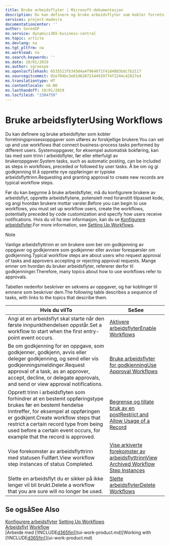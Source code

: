 ```yaml
---
title: Bruke arbeidsflyter | Microsoft-dokumentasjon
description: Du kan definere og bruke arbeidsflyter som kobler forretningsprosessoppgaver som utføres av forskjellige brukere. Systemoppgaver, for eksempel automatisk bokføring, kan tas med som trinn i arbeidsflyter, før eller etterfulgt av brukeroppgaver. Å be om og gi godkjenning til å opprette nye oppføringer er typiske arbeidsflyttrinn.
services: project-madeira
documentationcenter: ''
author: SorenGP
ms.service: dynamics365-business-central
ms.topic: article
ms.devlang: na
ms.tgt_pltfrm: na
ms.workload: na
ms.search.keywords: ''
ms.date: 10/01/2019
ms.author: sgroespe
ms.openlocfilehash: 6535523fb34504a4f964971f41d4803bdc7b2117
ms.sourcegitcommit: 02e704bc3e01d62072144919774f1244c42827e4
ms.translationtype: HT
ms.contentlocale: nb-NO
ms.lasthandoff: 10/01/2019
ms.locfileid: "2304759"
---
```

# <a name="using-workflows"></a><span data-ttu-id="ae76d-105">Bruke arbeidsflyter</span><span class="sxs-lookup"><span data-stu-id="ae76d-105">Using Workflows</span></span>
<span data-ttu-id="ae76d-106">Du kan definere og bruke arbeidsflyter som kobler forretningsprosessoppgaver som utføres av forskjellige brukere.</span><span class="sxs-lookup"><span data-stu-id="ae76d-106">You can set up and use workflows that connect business-process tasks performed by different users.</span></span> <span data-ttu-id="ae76d-107">Systemoppgaver, for eksempel automatisk bokføring, kan tas med som trinn i arbeidsflyter, før eller etterfulgt av brukeroppgaver.</span><span class="sxs-lookup"><span data-stu-id="ae76d-107">System tasks, such as automatic posting, can be included as steps in workflows, preceded or followed by user tasks.</span></span> <span data-ttu-id="ae76d-108">Å be om og gi godkjenning til å opprette nye oppføringer er typiske arbeidsflyttrinn.</span><span class="sxs-lookup"><span data-stu-id="ae76d-108">Requesting and granting approval to create new records are typical workflow steps.</span></span>  

 <span data-ttu-id="ae76d-109">Før du kan begynne å bruke arbeidsflyter, må du konfigurere brukere av arbeidsflyt, opprette arbeidsflytene, potensielt med foranstilt tilpasset kode, og angi hvordan brukere mottar varsler.</span><span class="sxs-lookup"><span data-stu-id="ae76d-109">Before you can begin to use workflows, you must set up workflow users, create the workflows, potentially preceded by code customization and specify how users receive notifications.</span></span> <span data-ttu-id="ae76d-110">Hvis du vil ha mer informasjon, kan du se [Konfigurere arbeidsflyter](across-set-up-workflows.md).</span><span class="sxs-lookup"><span data-stu-id="ae76d-110">For more information, see [Setting Up Workflows](across-set-up-workflows.md).</span></span>  

> [!NOTE]  
>  <span data-ttu-id="ae76d-111">Vanlige arbeidsflyttrinn er om brukere som ber om godkjenning av oppgaver og godkjennere som godkjenner eller avviser forespørsler om godkjenning.</span><span class="sxs-lookup"><span data-stu-id="ae76d-111">Typical workflow steps are about users who request approval of tasks and approvers accepting or rejecting approval requests.</span></span> <span data-ttu-id="ae76d-112">Mange emner om hvordan du bruker arbeidsflyter, refererer derfor til godkjenninger.</span><span class="sxs-lookup"><span data-stu-id="ae76d-112">Therefore, many topics about how to use workflows refer to approvals.</span></span>  

 <span data-ttu-id="ae76d-113">Tabellen nedenfor beskriver en sekvens av oppgaver, og har koblinger til emnene som beskriver dem.</span><span class="sxs-lookup"><span data-stu-id="ae76d-113">The following table describes a sequence of tasks, with links to the topics that describe them.</span></span>  

|<span data-ttu-id="ae76d-114">**Hvis du vil**</span><span class="sxs-lookup"><span data-stu-id="ae76d-114">**To**</span></span>|<span data-ttu-id="ae76d-115">**Se**</span><span class="sxs-lookup"><span data-stu-id="ae76d-115">**See**</span></span>|  
|------------|-------------|  
|<span data-ttu-id="ae76d-116">Angi at en arbeidsflyt skal starte når den første innpunkthendelsen oppstår.</span><span class="sxs-lookup"><span data-stu-id="ae76d-116">Set a workflow to start when the first entry-point event occurs.</span></span>|[<span data-ttu-id="ae76d-117">Aktivere arbeidsflyter</span><span class="sxs-lookup"><span data-stu-id="ae76d-117">Enable Workflows</span></span>](across-how-to-enable-workflows.md)|  
|<span data-ttu-id="ae76d-118">Be om godkjenning for en oppgave, som godkjenner, godkjenn, avvis eller deleger godkjenning, og send eller vis godkjenningsmeldinger.</span><span class="sxs-lookup"><span data-stu-id="ae76d-118">Request approval of a task, as an approver, accept, decline, or delegate approvals, and send or view approval notifications.</span></span>|[<span data-ttu-id="ae76d-119">Bruke arbeidsflyter for godkjenning</span><span class="sxs-lookup"><span data-stu-id="ae76d-119">Use Approval Workflows</span></span>](across-how-use-approval-workflows.md)|  
|<span data-ttu-id="ae76d-120">Opprett trinn i arbeidsflyten som forhindrer at en bestemt oppføringstype brukes før en bestemt hendelse inntreffer, for eksempel at oppføringen er godkjent.</span><span class="sxs-lookup"><span data-stu-id="ae76d-120">Create workflow steps that restrict a certain record type from being used before a certain event occurs, for example that the record is approved.</span></span>|[<span data-ttu-id="ae76d-121">Begrense og tillate bruk av en post</span><span class="sxs-lookup"><span data-stu-id="ae76d-121">Restrict and Allow Usage of a Record</span></span>](across-how-to-restrict-and-allow-usage-of-a-record.md)|  
|<span data-ttu-id="ae76d-122">Vise forekomster av arbeidsflyttrinn med statusen Fullført.</span><span class="sxs-lookup"><span data-stu-id="ae76d-122">View workflow step instances of status Completed.</span></span>|[<span data-ttu-id="ae76d-123">Vise arkiverte forekomster av arbeidsflyttrinn</span><span class="sxs-lookup"><span data-stu-id="ae76d-123">View Archived Workflow Step Instances</span></span>](across-how-to-view-archived-workflow-step-instances.md)|  
|<span data-ttu-id="ae76d-124">Slette en arbeidsflyt du er sikker på ikke lenger vil bli brukt.</span><span class="sxs-lookup"><span data-stu-id="ae76d-124">Delete a workflow that you are sure will no longer be used.</span></span>|[<span data-ttu-id="ae76d-125">Slette arbeidsflyter</span><span class="sxs-lookup"><span data-stu-id="ae76d-125">Delete Workflows</span></span>](across-how-to-delete-workflows.md)|  

## <a name="see-also"></a><span data-ttu-id="ae76d-126">Se også</span><span class="sxs-lookup"><span data-stu-id="ae76d-126">See Also</span></span>  
<span data-ttu-id="ae76d-127">[Konfigurere arbeidsflyter](across-set-up-workflows.md) </span><span class="sxs-lookup"><span data-stu-id="ae76d-127">[Setting Up Workflows](across-set-up-workflows.md) </span></span>  
<span data-ttu-id="ae76d-128">[Arbeidsflyt](across-workflow.md) </span><span class="sxs-lookup"><span data-stu-id="ae76d-128">[Workflow](across-workflow.md) </span></span>  
<span data-ttu-id="ae76d-129">[Arbeide med [!INCLUDE[d365fin](includes/d365fin_md.md)]](ui-work-product.md)</span><span class="sxs-lookup"><span data-stu-id="ae76d-129">[Working with [!INCLUDE[d365fin](includes/d365fin_md.md)]](ui-work-product.md)</span></span>
